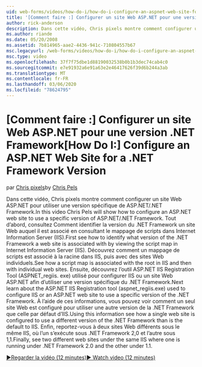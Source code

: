 ```yaml
---
uid: web-forms/videos/how-do-i/how-do-i-configure-an-aspnet-web-site-for-a-net-framework-version
title: '[Comment faire :] Configurer un site Web ASP.NET pour une version .NET Framework | Microsoft Docs'
author: rick-anderson
description: Dans cette vidéo, Chris pixels montre comment configurer un site Web ASP.NET pour utiliser une version spécifique de ASP.NET/.NET Framework. Tout d’abord, consultez Comment identifier les v...
ms.author: riande
ms.date: 05/20/2008
ms.assetid: 7b814965-aae2-4436-941c-710804557b67
msc.legacyurl: /web-forms/videos/how-do-i/how-do-i-configure-an-aspnet-web-site-for-a-net-framework-version
msc.type: video
ms.openlocfilehash: 37f7f75dbe1d88190032538b0b1b3dec74cab4c0
ms.sourcegitcommit: e7e91932a6e91a63e2e46417626f39d6b244a3ab
ms.translationtype: MT
ms.contentlocale: fr-FR
ms.lasthandoff: 03/06/2020
ms.locfileid: "78624795"
---
```

# <a name="how-do-i-configure-an-aspnet-web-site-for-a-net-framework-version"></a><span data-ttu-id="d38e7-104">[Comment faire :] Configurer un site Web ASP.NET pour une version .NET Framework</span><span class="sxs-lookup"><span data-stu-id="d38e7-104">[How Do I:] Configure an ASP.NET Web Site for a .NET Framework Version</span></span>

<span data-ttu-id="d38e7-105">par [Chris pixels](https://twitter.com/chrispels)</span><span class="sxs-lookup"><span data-stu-id="d38e7-105">by [Chris Pels](https://twitter.com/chrispels)</span></span>

<span data-ttu-id="d38e7-106">Dans cette vidéo, Chris pixels montre comment configurer un site Web ASP.NET pour utiliser une version spécifique de ASP.NET/.NET Framework.</span><span class="sxs-lookup"><span data-stu-id="d38e7-106">In this video Chris Pels will show how to configure an ASP.NET web site to use a specific version of ASP.NET/.NET Framework.</span></span> <span data-ttu-id="d38e7-107">Tout d’abord, consultez Comment identifier la version du .NET Framework un site Web auquel il est associé en consultant le mappage de scripts dans Internet Information Server (IIS).</span><span class="sxs-lookup"><span data-stu-id="d38e7-107">First see how to identify what version of the .NET Framework a web site is associated with by viewing the script map in Internet Information Server (IIS).</span></span> <span data-ttu-id="d38e7-108">Découvrez comment un mappage de scripts est associé à la racine dans IIS, puis avec des sites Web individuels.</span><span class="sxs-lookup"><span data-stu-id="d38e7-108">See how a script map is associated with the root in IIS and then with individual web sites.</span></span> <span data-ttu-id="d38e7-109">Ensuite, découvrez l’outil ASP.NET IIS Registration Tool (ASPNET\_regiis. exe) utilisé pour configurer IIS ou un site Web ASP.NET afin d’utiliser une version spécifique du .NET Framework.</span><span class="sxs-lookup"><span data-stu-id="d38e7-109">Next learn about the ASP.NET IIS Registration tool (aspnet\_regiis.exe) used to configure IIS or an ASP.NET web site to use a specific version of the .NET Framework.</span></span> <span data-ttu-id="d38e7-110">À l’aide de ces informations, vous pouvez voir comment un seul site Web est configuré pour utiliser une autre version de la .NET Framework que celle par défaut d’IIS.</span><span class="sxs-lookup"><span data-stu-id="d38e7-110">Using this information see how a single web site is configured to use a different version of the .NET Framework than is the default to IIS.</span></span> <span data-ttu-id="d38e7-111">Enfin, reportez-vous à deux sites Web différents sous le même IIS, où l’un s’exécute sous .NET Framework 2,0 et l’autre sous 1,1.</span><span class="sxs-lookup"><span data-stu-id="d38e7-111">Finally, see two different web sites under the same IIS where one is running under .NET Framework 2.0 and the other under 1.1.</span></span>

[<span data-ttu-id="d38e7-112">&#9654;Regarder la vidéo (12 minutes)</span><span class="sxs-lookup"><span data-stu-id="d38e7-112">&#9654; Watch video (12 minutes)</span></span>](https://channel9.msdn.com/Blogs/ASP-NET-Site-Videos/how-do-i-configure-an-aspnet-web-site-for-a-net-framework-version)
